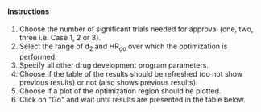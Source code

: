 #### Instructions
1. Choose the number of significant trials needed for approval (one, two, three i.e. Case 1, 2 or 3).
2. Select the range of d<sub>2</sub> and HR<sub>go</sub> over which the optimization is performed.
3. Specify all other drug development program parameters.
4. Choose if the table of the results should be refreshed (do not show previous results) or not (also shows previous results).
5. Choose if a plot of the optimization region should be plotted.
6. Click on "Go" and wait until results are presented in the table below.


